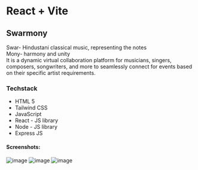 # React + Vite

## Swarmony
Swar- Hindustani classical music, representing the notes<br>
Mony- harmony and unity<br>
It is a dynamic virtual collaboration platform for musicians, singers, composers, songwriters, and more to seamlessly connect for events based on their specific artist requirements.

### Techstack
* HTML 5
* Tailwind CSS
* JavaScript
* React - JS library
* Node - JS library
* Express JS

#### Screenshots:
![image](https://github.com/devyani-sil/Swarmony/assets/109058841/7ec1ae08-294f-4e38-a0cd-4b0b0f8edb10)
![image](https://github.com/devyani-sil/Swarmony/assets/109058841/3fc59c2c-376e-4029-a12f-775f0bd0f3c6)
![image](https://github.com/devyani-sil/Swarmony/assets/109058841/acd8f8c7-6289-43d2-a08f-f25d9bd2640a)



